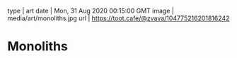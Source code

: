 type | art
date | Mon, 31 Aug 2020 00:15:00 GMT
image | media/art/monoliths.jpg
url | https://toot.cafe/@zvava/104775216201816242

# Monoliths
